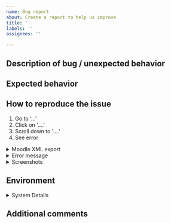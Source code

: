 ```yaml
---
name: Bug report
about: Create a report to help us improve
title: ''
labels: ''
assignees: ''

---
```


## Description of bug / unexpected behavior

<!-- Add a clear and concise description of the problem you encountered. -->


## Expected behavior

<!-- Add a clear and concise description of what you expected to happen. -->


## How to reproduce the issue

<!-- Provide a step by step explanation of how to reproduce the unexpected behaviour. -->

1. Go to '...'
2. Click on '....'
3. Scroll down to '....'
4. See error

<details><summary>Moodle XML export</summary>

```
Paste your code here.
```

</details>


<details><summary>Error message</summary>

```
If there was an error message, please paste it here.
```

</details>

<!-- If applicable, add screenshots to help explain your problem. -->

<details><summary>Screenshots</summary>

<!-- Paste screenshots here -->

</details>


## Environment

<details><summary>System Details</summary>

* Moodle version:
* Plugin version:
* PHP version:
* Browser:

</details>


## Additional comments

<!-- Add further context that you think might be relevant for this issue here. -->
